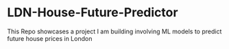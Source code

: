 # LDN-House-Future-Predictor
This Repo showcases a project I am building involving ML models to predict future house prices in London
